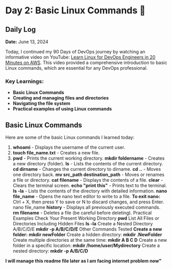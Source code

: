 # Day 2: Basic Linux Commands 🐧

## Daily Log

**Date:** June 13, 2024

Today, I continued my 90 Days of DevOps journey by watching an informative video on YouTube: [Learn Linux for DevOps Engineers in 20 Minutes on AWS](https://www.youtube.com/watch?v=39oyFIStuaI). This video provided a comprehensive introduction to basic Linux commands, which are essential for any DevOps professional.

### Key Learnings:

- **Basic Linux Commands**
- **Creating and managing files and directories**
- **Navigating the file system**
- **Practical examples of using Linux commands**

## Basic Linux Commands

Here are some of the basic Linux commands I learned today:

1. **whoami** - Displays the username of the current user.
2. **touch file_name.txt** - Creates a new file.
3. **pwd** - Prints the current working directory.
   **mkdir foldername** - Creates a new directory (folder).
   **ls** - Lists the contents of the current directory.
   **cd dirname** - Changes the current directory to dirname.
   **cd ..** - Moves one directory back.
   **mv src_path destination_path** - Moves or renames a file or directory.
   **cat filename** - Displays the contents of a file.
   **clear** - Clears the terminal screen.
   **echo "print this"** - Prints text to the terminal.
   **ls -la** - Lists the contents of the directory with detailed information.
   **nano file_name** - Opens the nano text editor to write to a file.
   **To exit nano:** Ctrl + X, then press Y to save or N to discard changes, and press Enter.
   nano file_name
   **history** - Displays all previously executed commands.
   **rm filename** - Deletes a file (be careful before deleting).
   Practical Examples
   Check Your Present Working Directory
   **pwd**
   List All Files or Directories Including Hidden Files
   **ls -la**
   Create a Nested Directory A/B/C/D/E
   **mkdir -p A/B/C/D/E**
   Other Commands Tested
   **Create a new folder:**
   **mkdir newFolder**
   Create a hidden directory:
   **mkdir .NewFolder**
   Create multiple directories at the same time:
   **mkdir A B C D**
   Create a new folder in a specific location:
   **mkdir /home/user/Mydirectory**
   Create a nested directory:
   **mkdir -p A/B/C/D**

**I will manage this readme file later as I am facing internet problem now"**
